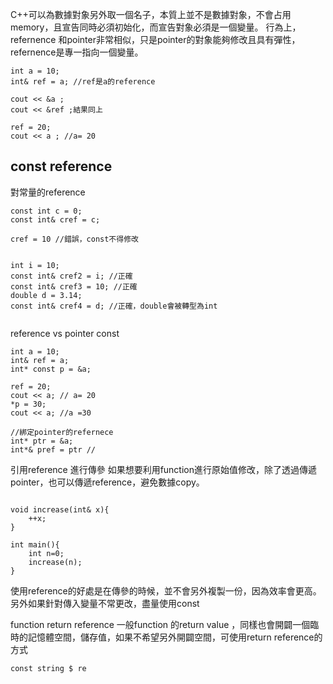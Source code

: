 C++可以為數據對象另外取一個名子，本質上並不是數據對象，不會占用memory，且宣告同時必須初始化，而宣告對象必須是一個變量。
行為上，refernence 和pointer非常相似，只是pointer的對象能夠修改且具有彈性，refernence是專一指向一個變量。
```
int a = 10;
int& ref = a; //ref是a的reference

cout << &a ;
cout << &ref ;結果同上

ref = 20;
cout << a ; //a= 20

```


## const reference
對常量的reference
```
const int c = 0;
const int& cref = c;

cref = 10 //錯誤，const不得修改


int i = 10;
const int& cref2 = i; //正確
const int& cref3 = 10; //正確
double d = 3.14;
const int& cref4 = d; //正確，double會被轉型為int


```


reference vs pointer const  
```
int a = 10;
int& ref = a;
int* const p = &a;

ref = 20;
cout << a; // a= 20
*p = 30;
cout << a; //a =30

//綁定pointer的refernece
int* ptr = &a;
int*& pref = ptr //

```


引用reference 進行傳參
如果想要利用function進行原始值修改，除了透過傳遞pointer，也可以傳遞reference，避免數據copy。
```

void increase(int& x){
	++x;
}

int main(){
	int n=0;
	increase(n);
}
```

使用reference的好處是在傳參的時候，並不會另外複製一份，因為效率會更高。
另外如果針對傳入變量不常更改，盡量使用const



function return reference
一般function 的return value ，同樣也會開闢一個臨時的記憶體空間，儲存值，如果不希望另外開闢空間，可使用return reference的方式


```
const string $ re


```
